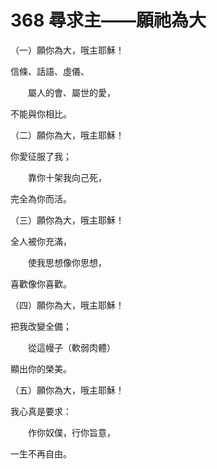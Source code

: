 # 368 尋求主——願祂為大

（一）願你為大，哦主耶穌！

信條、話語、虛儀、

　　屬人的會、屬世的愛，

不能與你相比。

（二）願你為大，哦主耶穌！

你愛征服了我；

　　靠你十架我向己死，

完全為你而活。

（三）願你為大，哦主耶穌！

全人被你充滿，

　　使我思想像你思想，

喜歡像你喜歡。

（四）願你為大，哦主耶穌！

把我改變全備；

　　從這幔子（軟弱肉體）

顯出你的榮美。

（五）願你為大，哦主耶穌！

我心真是要求：

　　作你奴僕，行你旨意，

一生不再自由。

